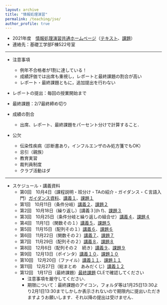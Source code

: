 ```yaml
---
layout: archive
title: "情報処理演習"
permalink: /teaching/jse/
author_profile: true
---
```


* 2021年度　[情報処理演習共通ホームページ](http://www.hlab.sys.es.osaka-u.ac.jp/people/wan/jse/)（[テキスト](http://www.hlab.sys.es.osaka-u.ac.jp/people/wan/jse/text/index.html)、[課題](http://www.hlab.sys.es.osaka-u.ac.jp/people/wan/jse/kadai/index.html)）
* 連絡先：基礎工学部F棟522号室

---

* 注意事項
  * 例年不合格者が1割に達している！
  * 成績評価では出席も重視し，レポートと最終課題の割合が高い
  * レポート・最終課題ともに，追加提出を行わない

* レポートの提出：毎回の授業開始まで
* 最終課題：2/7最終締め切り

* 成績の割合
  * 出席、レポート、最終課題をパーセント分けで計算すること．

* 公欠
  * 伝染性疾病（診断書あり，インフルエンザのみ処方箋でもOK）
  * 忌引（親族）
  * 教育実習
  * 裁判員制度
  * クラブ活動はダ

---

* スケジュール・講義資料
  * 第0回　10月4日（課程説明・班分け・TAの紹介・ガイダンス・Ｃ言語入門）[ガイダンス資料](https://wanweiwei07.github.io/files/guidance.pdf)、[講義１](https://wanweiwei07.github.io/files/jse1.pdf)、[課題１](http://www.hlab.sys.es.osaka-u.ac.jp/people/wan/jse/kadai/kadai01.html)
  * 第1回　10月11日（条件分岐）[講義２](https://wanweiwei07.github.io/files/jse2.pdf)、[課題２](http://www.hlab.sys.es.osaka-u.ac.jp/people/wan/jse/kadai/kadai02.html)
  * 第2回　10月18日（繰り返し）[講義３](h f)、[課題３](http://www.hlab.sys.es.osaka-u.ac.jp/people/wan/jse/kadai/kadai03.html)
  * 第3回　10月25日（条件分岐と繰り返しの組合せ）[講義４](https://wanweiwei07.github.io/files/jse4.pdf)、[課題４](http://www.hlab.sys.es.osaka-u.ac.jp/people/wan/jse/kadai/kadai04.html)
  * 第4回　11月1日（関数その１）[講義５](https://wanweiwei07.github.io/files/jse5.pdf)、[課題５](http://www.hlab.sys.es.osaka-u.ac.jp/people/wan/jse/kadai/kadai05.html)
  * 第5回　11月15日（配列その１）[講義６](https://wanweiwei07.github.io/files/jse6.pdf)、[課題６](http://www.hlab.sys.es.osaka-u.ac.jp/people/wan/jse/kadai/kadai06.html)
  * 第6回　11月22日（関数その２）[講義７](https://wanweiwei07.github.io/files/jse7.pdf)、[課題７](http://www.hlab.sys.es.osaka-u.ac.jp/people/wan/jse/kadai/kadai07.html)
  * 第7回　11月29日（配列その２）[講義８](https://wanweiwei07.github.io/files/jse8.pdf)、[課題８](http://www.hlab.sys.es.osaka-u.ac.jp/people/wan/jse/kadai/kadai08.html)
  * 第8回　12月6日（配列その２　続き）[講義９](https://wanweiwei07.github.io/files/jse9.pdf)、[課題９](http://www.hlab.sys.es.osaka-u.ac.jp/people/wan/jse/kadai/kadai09.html)
  * 第9回　12月13日（ポインタ）[講義１０]()、[課題１０]()
  * 第10回　12月20日（ファイル）[講義１１]()、[課題１１]()
  * 第11回　12月27日（総まとめ　あみだくじ）[講義１２]()
  * 第12回　1月17日（最終課題）[最終課題](https://www.cle.osaka-u.ac.jp/) CLEで確認してください
     * 注意事項を厳守してください．
     * 期限について：最終課題のアイコン，フォルダ等は1月25日13:30より2月1日13:30までしかしか表示されないので期限内に提出いただきますようお願いします．それ以降の提出は受けません．
